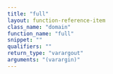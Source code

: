 ```yaml
---
title: "full"
layout: function-reference-item
class_name: "domain"
function_name: "full"
snippet: ""
qualifiers: ""
return_type: "varargout"
arguments: "(varargin)"
---
```


<pre class="help-text"></pre>